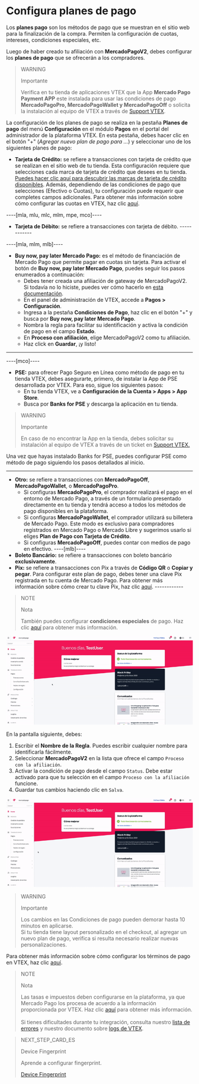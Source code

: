 # Configura planes de pago

Los **planes pago** son los métodos de pago que se muestran en el sitio web para la finalización de la compra. Permiten la configuración de cuotas, intereses, condiciones especiales, etc.

Luego de haber creado tu afiliación con **MercadoPagoV2**, debes configurar los **planes de pago** que se ofrecerán a los compradores.

> WARNING
>
> Importante
>
> Verifica en tu tienda de aplicaciones VTEX que la App **Mercado Pago Payment APP** este instalada para usar las condiciones de pago **MercadoPagoPro, MercadoPagoWallet y MercadoPagoOff** o solicita la instalación al equipo de VTEX a través de [Support VTEX](https://help.vtex.com/es/support).

La configuración de los planes de pago se realiza en la pestaña **Planes de pago** del menú **Configuración** en el módulo **Pagos** en el portal del administrador de la plataforma VTEX. En esta pestaña, debes hacer clic en el botón "+" (*Agregar nuevo plan de pago para ...*) y seleccionar uno de los siguientes planes de pago:

* **Tarjeta de Crédito:** se refiere a transacciones con tarjeta de crédito que se realizan en el sitio web de tu tienda. Esta configuración requiere que selecciones cada marca de tarjeta de crédito que desees en tu tienda. [Puedes hacer clic aquí para descubrir las marcas de tarjeta de crédito disponibles](/developers/es/docs/vtex/payment-methods). Además, dependiendo de las condiciones de pago que selecciones (Efectivo o Cuotas), tu configuración puede requerir que completes campos adicionales. Para obtener más información sobre cómo configurar las cuotas en VTEX, haz clic [aquí](https://help.vtex.com/es/tutorial/condicoes-de-pagamento--tutorials_455#parcelado-sem-juros). 

----[mla, mlu, mlc, mlm, mpe, mco]----
* **Tarjeta de Débito:** se refiere a transacciones con tarjeta de débito. ------------

----[mla, mlm, mlb]----
* **Buy now, pay later Mercado Pago:** es el método de financiación de Mercado Pago que permite pagar en cuotas sin tarjeta. Para activar el botón de **Buy now, pay later Mercado Pago**, puedes seguir los pasos enumerados a continuación:
  * Debes tener creada una afiliación de gateway de MercadoPagoV2. Si todavía no lo hiciste, puedes ver cómo hacerlo en [esta documentación](/developers/es/docs/vtex/gateway-affiliations).
  * En el panel de administración de VTEX, accede a **Pagos > Configuración**.
  * Ingresa a la pestaña **Condiciones de Pago**, haz clic en el botón "+" y busca por **Buy now, pay later Mercado Pago**.
  * Nombra la regla para facilitar su identificación y activa la condición de pago en el campo **Estado**.
  * En **Proceso con afiliación**, elige MercadoPagoV2 como tu afiliación.
  * Haz click en **Guardar**, ¡y listo!
------------
----[mco]----
* **PSE:** para ofrecer Pago Seguro en Línea como método de pago en tu tienda VTEX, debes asegurarte, primero, de instalar la App de PSE desarrollada por VTEX. Para eso, sigue los siguientes pasos:
  * En tu tienda VTEX, ve a **Configuración de la Cuenta > Apps > App Store**.
  * Busca por **Banks for PSE** y descarga la aplicación en tu tienda.

> WARNING
>
> Importante
>
> En caso de no encontrar la App en la tienda, debes solicitar su instalación al equipo de VTEX a través de un ticket en [Support VTEX.](https://help.vtex.com/pt/support)

Una vez que hayas instalado Banks for PSE, puedes configurar PSE como método de pago siguiendo los pasos detallados al inicio.

------------

* **Otro:** se refiere a transacciones con **MercadoPagoOff**, **MercadoPagoWallet**, o **MercadoPagoPro**.
  * Si configuras **MercadoPagoPro**, el comprador realizará el pago en el entorno de Mercado Pago, a través de un formulario presentado directamente en tu tienda y tendrá acceso a todos los métodos de pago disponibles en la plataforma.
  * Si configuras **MercadoPagoWallet**, el comprador utilizará su billetera de Mercado Pago. Este modo es exclusivo para compradores registrados en Mercado Pago o Mercado Libre y sugerimos usarlo si eliges **Plan de Pago con Tarjeta de Crédito**.
  * Si configuras **MercadoPagoOff**, puedes contar con medios de pago en efectivo. ----[mlb]----
* **Boleto Bancário:** se refiere a transacciones con boleto bancário **exclusivamente**.
* **Pix:** se refiere a transacciones con Pix a través de **Código QR** o **Copiar y pegar**. Para configurar este plan de pago, debes tener una clave Pix registrada en tu cuenta de Mercado Pago. Para obtener más información sobre cómo crear tu clave Pix, haz clic [aquí](https://www.mercadopago[FAKER][URL][DOMAIN]/stop/pix?url=https%3A%2F%2Fwww.mercadopago.com.br%2Fadmin-pix-keys%2Fmy-keys&authentication_mode=required). ------------

> NOTE
>
> Nota
> 
> También puedes configurar **condiciones especiales** de pago. Haz clic [aquí](https://help.vtex.com/es/tutorial/condicoes-especiais--tutorials_456?&utm_source=admin) para obtener más información.

![Configurar planes de pago](/images/vtex/paymentconditions-imagenv2-es.gif)

En la pantalla siguiente, debes:

1. Escribir el **Nombre de la Regla**. Puedes escribir cualquier nombre para identificarla fácilmente.
2. Seleccionar **MercadoPagoV2** en la lista que ofrece el campo `Proceso con la afiliación`.
3. Activar la condición de pago desde el campo `Status`. Debe estar activado para que tu selección en el campo `Proceso con la afiliación` funcione.
4. Guardar tus cambios haciendo clic en `Salva`.

![Configurar planes de pag con tarjeta de crédito](/images/vtex/paymentconditions-cc-imagenv2-es.gif)

> WARNING
>
> Importante
> 
> Los cambios en las Condiciones de pago pueden demorar hasta 10 minutos en aplicarse.
> <br>
> Si tu tienda tiene layout personalizado en el checkout, al agregar un nuevo plan de pago, verifica si resulta necesario realizar nuevas personalizaciones.

Para obtener más información sobre cómo configurar los términos de pago en VTEX, haz clic [aquí](https://help.vtex.com/es/tutorial/condicoes-de-pagamento--tutorials_455).

> NOTE
>
> Nota
>
> Las tasas e impuestos deben configurarse en la plataforma, ya que Mercado Pago los procesa de acuerdo a la información proporcionada por VTEX. Haz clic [aquí](https://help.vtex.com/es/tutorial/creando-la-tasaimpuesto/) para obtener más información.
> <br>
> <br>
> Si tienes dificultades durante tu integración, consulta nuestro [lista de errores](https://www.mercadopago[FAKER][URL][DOMAIN]/developers/es/guides/plugins/unofficial/vtex/common-errors) y nuestro documento sobre [logs de VTEX](https://www.mercadopago[FAKER][URL][DOMAIN]/developers/es/guides/vtex/logs).

> NEXT_STEP_CARD_ES
>
> Device Fingerprint
>
> Aprende a configurar fingerprint.
>
> [Device Fingerprint](https://www.mercadopago[FAKER][URL][DOMAIN]/developers/es/guides/vtex/device-fingerprint)